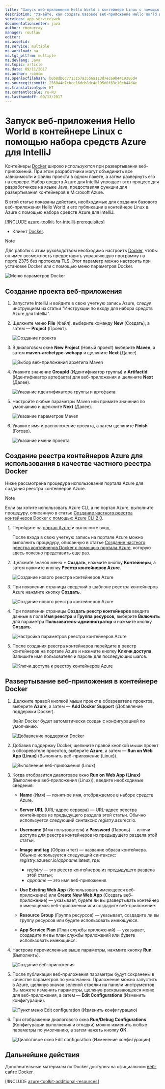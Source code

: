 ```yaml
---
title: "Запуск веб-приложения Hello World в контейнере Linux с помощью набора средств Azure для IntelliJ"
description: "Узнайте, как создать базовое веб-приложение Hello World в контейнере Linux и опубликовать его в Azure с помощью набора средств Azure для IntelliJ."
services: app-service\web
documentationcenter: java
author: rmcmurray
manager: routlaw
editor: 
ms.assetid: 
ms.service: multiple
ms.workload: na
ms.tgt_pltfrm: multiple
ms.devlang: Java
ms.topic: article
ms.date: 09/11/2017
ms.author: robmcm
ms.openlocfilehash: b6b8db6c7713157a35b6a113d7ec69b4419386d4
ms.sourcegitcommit: 256044d7cbce16dcb8dc4e195d0f63c10cb44d4e
ms.translationtype: HT
ms.contentlocale: ru-RU
ms.lasthandoff: 09/13/2017
---
```

# <a name="run-a-hello-world-web-app-in-a-linux-container-by-using-the-azure-toolkit-for-intellij"></a>Запуск веб-приложения Hello World в контейнере Linux с помощью набора средств Azure для IntelliJ

Контейнеры [Docker] широко используются при развертывании веб-приложений. При этом разработчики могут объединить все зависимости и файлы проекта в одном пакете, а затем развернуть его на сервере. Набор средств Azure для IntelliJ упрощает этот процесс для разработчиков на языке Java, предоставляя функции для развертывания контейнеров в Microsoft Azure.

В этой статье показаны действия, необходимые для создания базового веб-приложения Hello World и его публикации в контейнере Linux в Azure с помощью набора средств Azure для IntelliJ.

[!INCLUDE [azure-toolkit-for-intellij-prerequisites](../includes/azure-toolkit-for-intellij-prerequisites.md)]
* Клиент [Docker].

> [!NOTE]
>
> Для работы с этим руководством необходимо настроить [Docker], чтобы он имел возможность предоставить управляющую программу на порте 2375 без протокола TLS. Этот параметр можно настроить при установке Docker или с помощью меню параметров Docker.
>
> ![Меню параметров Docker][docker-settings-menu]
>

## <a name="create-a-new-web-app-project"></a>Создание проекта веб-приложения

1. Запустите IntelliJ и войдите в свою учетную запись Azure, следуя инструкциям из статьи "Инструкции по входу для набора средств Azure для IntelliJ".

1. Щелкните меню **File** (Файл), выберите команду **New** (Создать), а затем — **Project** (Проект).
   
   ![Создание проекта][file-new-project]

1. В диалоговом окне **New Project** (Новый проект) выберите **Maven**, а затем **maven-archetype-webapp** и щелкните **Next** (Далее).
   
   ![Выбор веб-приложения архетипа Maven][maven-archetype-webapp]
   
1. Укажите значение **GroupId** (Идентификатор группы) и **ArtifactId** (Идентификатор артефакта) для веб-приложения и щелкните **Next** (Далее).
   
   ![Указание идентификатора группы и артефакта][groupid-and-artifactid]

1. Настройте любые параметры Maven или примите значения по умолчанию и щелкните **Next** (Далее).
   
   ![Указание параметров Maven][maven-options]

1. Укажите имя и расположение проекта, а затем щелкните **Finish** (Готово).
   
   ![Указание имени проекта][project-name]

## <a name="create-an-azure-container-registry-to-use-as-a-private-docker-registry"></a>Создание реестра контейнеров Azure для использования в качестве частного реестра Docker

Ниже рассмотрена процедура использования портала Azure для создания реестра контейнеров Azure.

> [!NOTE]
>
> Если вы хотите использовать Azure CLI, а не портал Azure, выполните процедуру, описанную в статье [Создание частного реестра контейнеров Docker с помощью Azure CLI 2.0][Create Docker Registry using Azure CLI].
>

1. Перейдите на [портал Azure] и выполните вход.

   После входа в свою учетную запись на портале Azure можно выполнить процедуру, описанную в статье [Создание частного реестра контейнеров Docker с помощью портала Azure], которую здесь полезно представить еще раз.

1. Щелкните значок меню **+ Создать**, нажмите кнопку **Контейнеры**, а затем нажмите кнопку **Реестр контейнеров Azure**.
   
   ![Создание нового реестра контейнеров Azure][AR01]

1. При появлении страницы сведений о шаблоне реестра контейнеров Azure нажмите кнопку **Создать**. 

   ![Создание нового реестра контейнеров Azure][AR02]

1. При появлении страницы **Создать реестр контейнеров** введите данные в поля **Имя реестра** и **Группа ресурсов**, выберите **Включить** для параметра **Пользователь-администратор** и нажмите кнопку **Создать**.

   ![Настройка параметров реестра контейнеров Azure][AR03]

1. После создания реестра контейнеров перейдите в реестр контейнеров на портале Azure и нажмите кнопку **Ключи доступа**. Запишите имя пользователя и пароль для последующих шагов.

   ![Ключи доступа к реестру контейнеров Azure][AR04]

## <a name="deploy-your-web-app-in-a-docker-container"></a>Развертывание веб-приложения в контейнере Docker

1. Щелкните правой кнопкой мыши проект в обозревателе проектов, выберите **Azure**, а затем — **Add Docker Support** (Добавление поддержки Docker).

   Файл Docker будет автоматически создан с конфигурацией по умолчанию.

   ![Добавление поддержки Docker][add-docker-support]

1. Добавив поддержку Docker, щелкните правой кнопкой мыши проект в обозревателе проектов, выберите **Azure**, а затем — **Run on Web App (Linux)** (Выполнить веб-приложение (Linux)).

   ![Выполнение веб-приложения (Linux)][run-on-web-app-linux]

1. Когда отобразится диалоговое окно **Run on Web App (Linux)** (Выполнение веб-приложения (Linux)), введите необходимые сведения:

   * **Name** (Имя) — понятное имя, отображаемое в наборе средств Azure. 

   * **Server URL** (URL-адрес сервера) — URL-адрес реестра контейнеров из предыдущего раздела этой статьи. Обычно используется следующий синтаксис *registry*.azurecr.io. 

   * **Username** (Имя пользователя) и **Password** (Пароль) — ключи доступа для реестра контейнеров из предыдущего раздела этой статьи. 

   * **Image and tag** (Образ и тег) — название образа контейнера. Обычно используется следующий синтаксис: *registry*.azurecr.io/*appname*:latest, где: 
      * *registry* — это реестр контейнеров из предыдущего раздела этой статьи; 
      * *appname* — это имя веб-приложения. 

   * **Use Existing Web App** (Использовать имеющееся веб-приложение) или **Create New Web App** (Создать веб-приложение) — указывает, будете ли вы развертывать контейнер в имеющемся веб-приложении или создадите веб-приложение. 

   * **Resource Group** (Группа ресурсов) — указывает, создадите ли вы группу ресурсов или будете использовать имеющуюся. 

   * **App Service Plan** (План службы приложений) — указывает, создадите ли вы план службы приложений или будете использовать имеющийся. 

1. Настроив перечисленные выше параметры, нажмите кнопку **Run** (Выполнить).

   ![Создание веб-приложения][create-web-app]

1. После публикации веб-приложения параметры будут сохранены в качестве параметров по умолчанию. Приложение можно запустить в Azure, щелкнув значок зеленой стрелки на панели инструментов. Вы можете изменить параметры, щелкнув раскрывающееся меню для веб-приложения, а затем — **Edit Configurations** (Изменить конфигурации).

   ![Пункт меню Edit configuration (Изменить конфигурацию)][edit-configuration-menu]

1. При отображении диалогового окна **Run/Debug Configurations** (Конфигурации выполнения и отладки) можно изменить любые параметры по умолчанию, а затем нажать кнопку **ОК**.

   ![Диалоговое окно Edit configuration (Изменение конфигурации)][edit-configuration-dialog]

## <a name="next-steps"></a>Дальнейшие действия

Дополнительные материалы по Docker доступны на официальном [веб-сайте Docker][Docker].

[!INCLUDE [azure-toolkit-additional-resources](../includes/azure-toolkit-additional-resources.md)]

<!-- URL List -->

[Портал Azure]: https://portal.azure.com/
[Создание частного реестра контейнеров Docker с помощью портала Azure]: /azure/container-registry/container-registry-get-started-portal
[Azure Java Developer Center]: https://azure.microsoft.com/develop/java/
[Java Tools for Visual Studio Team Services]: https://java.visualstudio.com/
[Create Docker Registry using Azure CLI]: /azure/container-registry/container-registry-get-started-azure-cli

[Docker]: https://www.docker.com/
[Configuring artifacts]: https://www.jetbrains.com/help/idea/2016.1/configuring-artifacts.html

<!-- IMG List -->

[AR01]: media/azure-toolkit-for-intellij-hello-world-web-app-linux/AR01.png
[AR02]: media/azure-toolkit-for-intellij-hello-world-web-app-linux/AR02.png
[AR03]: media/azure-toolkit-for-intellij-hello-world-web-app-linux/AR03.png
[AR04]: media/azure-toolkit-for-intellij-hello-world-web-app-linux/AR04.png

[docker-settings-menu]: media/azure-toolkit-for-intellij-hello-world-web-app-linux/docker-settings-menu.png
[file-new-project]: media/azure-toolkit-for-intellij-hello-world-web-app-linux/file-new-project.png
[maven-archetype-webapp]: media/azure-toolkit-for-intellij-hello-world-web-app-linux/maven-archetype-webapp.png
[groupid-and-artifactid]: media/azure-toolkit-for-intellij-hello-world-web-app-linux/groupid-and-artifactid.png
[maven-options]: media/azure-toolkit-for-intellij-hello-world-web-app-linux/maven-options.png
[project-name]: media/azure-toolkit-for-intellij-hello-world-web-app-linux/project-name.png
[add-docker-support]: media/azure-toolkit-for-intellij-hello-world-web-app-linux/add-docker-support.png
[run-on-web-app-linux]: media/azure-toolkit-for-intellij-hello-world-web-app-linux/run-on-web-app-linux.png
[create-web-app]: media/azure-toolkit-for-intellij-hello-world-web-app-linux/create-web-app.png
[edit-configuration-menu]: media/azure-toolkit-for-intellij-hello-world-web-app-linux/edit-configuration-menu.png
[edit-configuration-dialog]: media/azure-toolkit-for-intellij-hello-world-web-app-linux/edit-configuration-dialog.png
[successfully-deployed]: media/azure-toolkit-for-intellij-hello-world-web-app-linux/successfully-deployed.png
